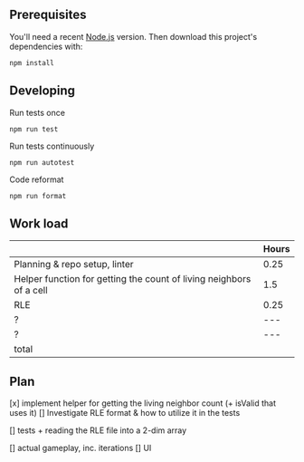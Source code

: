 ## Prerequisites

You'll need a recent [Node.js](https://nodejs.org/) version. Then download this project's dependencies with:

    npm install

## Developing

Run tests once

    npm run test

Run tests continuously

    npm run autotest

Code reformat

    npm run format

## Work load
| |Hours   |
|---|---|
|Planning & repo setup, linter|0.25|
|Helper function for getting the count of living neighbors of a cell|1.5|
|RLE|0.25|
|?|---|
|?|---|
|total||

## Plan

[x] implement helper for getting the living neighbor count (+ isValid that uses it)
[] Investigate RLE format & how to utilize it in the tests

[] tests + reading the RLE file into a 2-dim array

[] actual gameplay, inc. iterations
[] UI